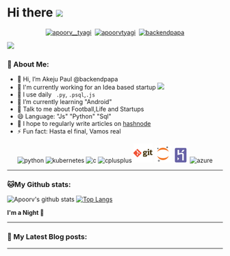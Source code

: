 <!--- 👋 Hi, I’m Akeju Paul @backendpapa
- 👀 I’m interested in Backend development,Operating System,AI/DL and Blockchain
- 🌱 I’m currently Algorithm and Data Structure
- 💞️ Currently a softare development lead at DIYnamo -> https://github.com/diynamo
- 📫 How to reach me: twitter-> https://www.twitter.com/backendpapa
backendpapa/backendpapa is a ✨ special ✨ repository because its `README.md` (this file) appears on your GitHub profile.
You can click the Preview link to take a look at your changes.
--->

# Hi there <img src="https://github.com/TheDudeThatCode/TheDudeThatCode/blob/master/Assets/Hi.gif" width="29px">
<p align="center">
<a href="https://twitter.com/backendpapa" target="blank"><img align="center" src="https://cdn.jsdelivr.net/npm/simple-icons@3.0.1/icons/twitter.svg" alt="apoorv__tyagi" height="20" width="20" /></a>&nbsp;
<a href="https://linkedin.com/in/" target="blank"><img align="center" src="https://cdn.jsdelivr.net/npm/simple-icons@3.0.1/icons/linkedin.svg" alt="apoorvtyagi" height="20" width="20" /></a>&nbsp;
<a href="https://hashnode.com/@backendpapa" target="blank"><img align="center" src="https://cdn.jsdelivr.net/npm/simple-icons@3.0.1/icons/hashnode.svg" alt="backendpapa" height="20" width="20" /></a>

</p>

![](https://camo.githubusercontent.com/992babdffd8c74a1502de375fbdf7e4d54773242/68747470733a2f2f6d656469612e67697068792e636f6d2f6d656469612f53576f536b4e36447854737a71494b4571762f67697068792e676966)

### 🤵 About Me:
- 👋 Hi, I’m Akeju Paul @backendpapa
- 🏦 I'm currently working for an Idea based startup
      <img src="https://media.giphy.com/media/WUlplcMpOCEmTGBtBW/giphy.gif" width="30">
- 🤔 I use daily ``` .py```, ```.psql```,```.js```
- 🌱 I’m currently learning "Android"
- 💬 Talk to me about Football,Life and Startups
- 😄 Language: "Js" "Python" "Sql"
- 📝 I hope to regularly write articles on [hashnode](https://backendpapa.hashnode.dev/) 
- ⚡ Fun fact: Hasta el final, Vamos real

<p align="center">
<img src="https://devicons.github.io/devicon/devicon.git/icons/python/python-original-wordmark.svg" alt="python" width="60" height="60"/>
<img src="https://www.vectorlogo.zone/logos/kubernetes/kubernetes-icon.svg" alt="kubernetes" width="40" height="40"/>
<img src="https://devicons.github.io/devicon/devicon.git/icons/c/c-original.svg" alt="c" width="40" height="40"/> 
<img src="https://devicons.github.io/devicon/devicon.git/icons/cplusplus/cplusplus-original.svg" alt="cplusplus" width="40" height="40"/> 
<img src="https://raw.githubusercontent.com/github/explore/80688e429a7d4ef2fca1e82350fe8e3517d3494d/topics/git/git.png" alt="GIT" width="45" height="45"/> 
<img src="https://raw.githubusercontent.com/github/explore/80688e429a7d4ef2fca1e82350fe8e3517d3494d/topics/jupyter-notebook/jupyter-notebook.png" alt="IPYNB" width="40" height="40"/> 
<img src="https://raw.githubusercontent.com/devicons/devicon/master/icons/heroku/heroku-plain.svg" alt="HEROKU" width="35" height="35"/> 
<img src="https://www.vectorlogo.zone/logos/microsoft_azure/microsoft_azure-icon.svg" alt="azure" width="40" height="40"/> 
</p>

---
### 🐱My Github stats:
![Apoorv's github stats](https://github-readme-stats.vercel.app/api?username=backendpapa&show_icons=true&title_color=ffc857&icon_color=8ac926&text_color=daf7dc&bg_color=151515&hide=["stars"])
[![Top Langs](https://github-readme-stats.vercel.app/api/top-langs/?username=backendpapa&layout=compact&text_color=daf7dc&bg_color=151515)](https://github.com/backendpapa/github-readme-stats)

<!--START_SECTION:waka-->
**I'm a Night 🦉** 

<!--END_SECTION:waka-->



---

### 📕 My Latest Blog posts:
<!-- BLOG-POST-LIST:START -->

<!-- BLOG-POST-LIST:END -->
---


<!-- <img src="https://readme-jokes.vercel.app/api" alt="Jokes Card" /> -->


